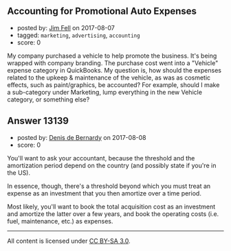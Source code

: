 ## Accounting for Promotional Auto Expenses

- posted by: [Jim Fell](https://stackexchange.com/users/74611/jim-fell) on 2017-08-07
- tagged: `marketing`, `advertising`, `accounting`
- score: 0

My company purchased a vehicle to help promote the business.  It's being wrapped with company branding.  The purchase cost went into a "Vehicle" expense category in QuickBooks.  My question is, how should the expenses related to the upkeep & maintenance of the vehicle, as was as cosmetic effects, such as paint/graphics, be accounted?  For example, should I make a sub-category under Marketing, lump everything in the new Vehicle category, or something else?


## Answer 13139

- posted by: [Denis de Bernardy](https://stackexchange.com/users/182468/denis-de-bernardy) on 2017-08-08
- score: 0

You'll want to ask your accountant, because the threshold and the amortization period depend on the country (and possibly state if you're in the US).

In essence, though, there's a threshold beyond which you must treat an expense as an investment that you then amortize over a time period.

Most likely, you'll want to book the total acquisition cost as an investment and amortize the latter over a few years, and book the operating costs (i.e. fuel, maintenance, etc.) as expenses.



---

All content is licensed under [CC BY-SA 3.0](https://creativecommons.org/licenses/by-sa/3.0/).

